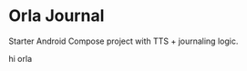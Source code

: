 # Orla Journal

Starter Android Compose project with TTS + journaling logic.
<!-- trigger workflow -->
hi orla
